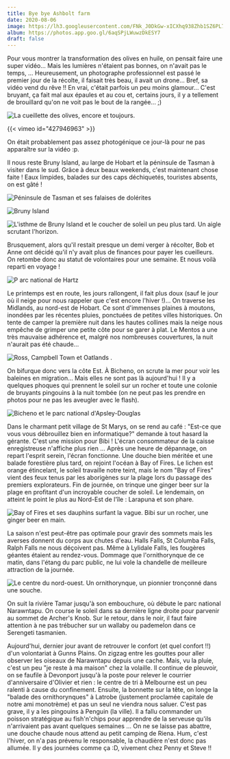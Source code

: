 ```yaml
---
title: Bye bye Ashbolt farm
date: 2020-08-06
image: https://lh3.googleusercontent.com/FNk_J0DkGw-xICXhq938Zhb1SZ6PL7iO84iM-FcvXNo_fiy30EgehUEfxSpQ5eKxfp5e6I9k2qLmQbg40Wt18LbG-pc-RwcRcUZ45CKBfFdhZPYXa1V7q8pfVTxu7Q5UzAYx6v2CLig
album: https://photos.app.goo.gl/6aqSPjLWuwzDkESY7
draft: false
---
```


Pour vous montrer la transformation des olives en huile, on pensait faire une super vidéo... Mais les lumières n'étaient pas bonnes, on n'avait pas le temps, ... Heureusement, un photographe professionnel est passé le premier jour de la récolte, il faisait très beau, il avait un drone... Bref, sa vidéo vend du rêve !! En vrai, c'était parfois un peu moins glamour... C'est bruyant, ça fait mal aux épaules et au cou et, certains jours, il y a tellement de brouillard qu'on ne voit pas le bout de la rangée... ;)

![La cueillette des olives, encore et toujours.](https://lh3.googleusercontent.com/n4_0dKzaqBFcGuuAuTk-eJOblBZYZAXO-rlwVILxuBDBbE9AOPqLLp4RdM9-NZrNhfW3eeRnAUsdW7AprT-idUQ_rL6h8Xd48WLP4DgSW8kO_7Tch1ElNiWSkih0_1JGSyDZAFAOLkE)

{{< vimeo id="427946963" >}}

On était probablement pas assez photogénique ce jour-là pour ne pas apparaître sur la vidéo :p.

Il nous reste Bruny Island, au large de Hobart et la péninsule de Tasman à visiter dans le sud. Grâce à deux beaux weekends, c'est maintenant chose faite ! Eaux limpides, balades sur des caps déchiquetés, touristes absents, on est gâté !

![Péninsule de Tasman et ses falaises de dolérites 
](https://lh3.googleusercontent.com/l_bjLZTaiFwRBmLvwaKh6NxvWBAWv_VVP_HvTfnjzUF3dnd60OEU3Tr4JrYYioHN7h5Zczzx4JCsQPS1gWdQk4OgtbiPhYHlqnn0UnPzfnpRxKpWWnwdoKjx9Ez_Px_Y6A99FMSS8Bs)

![Bruny Island](https://lh3.googleusercontent.com/qRWUojzjldg8UQkdnjl7PGiDXq_iQpRRU8W0RQZtbyvvRucwTfcAnEUlJ-7rPVX1250lDhdQ1S-m5H0ia4QfsCLzv6n3wRwNZzjbG1dadetIrVzM0lzQ58EtpCX2TgNUYqG-E2t5Cw4)

![L'isthme de Bruny Island et le coucher de soleil un peu plus tard. Un aigle scrutant l'horizon.](https://lh3.googleusercontent.com/xRDiGYEVZXzoLBJCFvTSGasYt3Z6-aPEJSNOSamweP7W9WFMLa-tow3CkS3DsnleKIr-AuOwkXpTtgO7r5LwCtbs-CtrUH8KwScsgF2Wpc8iCveogj66chWnb_NxXT9wpZokvN69QWA)

Brusquement, alors qu'il restait presque un demi verger à récolter, Bob et Anne ont décidé qu'il n'y avait plus de finances pour payer les cueilleurs. On retombe donc au statut de volontaires pour une semaine. Et nous voilà reparti en voyage !

![P arc national de Hartz](https://lh3.googleusercontent.com/CpF9BOqBZaLlU_ykRtAa9WRx9lIX69X-VJGpwcIxewqnXwJROWPqJIJNP8E0yglJ0WhfnMxfz_eynumqk2r8RXJXR5lsJglgIUpJOat9rDM5dkZVYXn0tJCXkFhqEcrMppO_q76m9fM)

Le printemps est en route, les jours rallongent, il fait plus doux (sauf le jour où il neige pour nous rappeler que c'est encore l'hiver !)... On traverse les Midlands, au nord-est de Hobart. Ce sont d'immenses plaines à moutons, inondées par les récentes pluies, ponctuées de petites villes historiques. On tente de camper la première nuit dans les hautes collines mais la neige nous empêche de grimper une petite côte pour se garer à plat. Le Mentos a une très mauvaise adhérence et, malgré nos nombreuses couvertures, la nuit n'aurait pas été chaude...

![Ross, Campbell Town et Oatlands .](https://lh3.googleusercontent.com/vqojRqZZWbWgCvwwzNSoqnfSak9-jcV-HdrRn3_4Rj_C0HNeXP7kIAS19j1swCDRIl893T4s65GCTa5xal9jRExj-fYcDbPaZ-3APpSNayWb75JKOpmikLejT63tTF4WbQQHzfEn9WM)

On bifurque donc vers la côte Est. À Bicheno, on scrute la mer pour voir les baleines en migration... Mais elles ne sont pas là aujourd'hui ! Il y a quelques phoques qui prennent le soleil sur un rocher et toute une colonie de bruyants pingouins à la nuit tombée (on ne peut pas les prendre en photos pour ne pas les aveugler avec le flash).

![Bicheno et le parc national d'Apsley-Douglas](https://lh3.googleusercontent.com/yOXB2HyR0uxiTdsgR679b7rUWcpOw-n1OoAD70hpUF8MKu78oJrGZH4W7ACJMcmi8gvCugLJa1KonzI212fAhhE725_CXkbNIGE_ncPNB7Xv3J6fDS5gPOWtDE2sDk2CzLo8gtPemog)

Dans le charmant petit village de St Marys, on se rend au café : "Est-ce que vous vous débrouillez bien en informatique?" demande à tout hasard la gérante. C'est une mission pour Bibi ! L'écran consommateur de la caisse enregistreuse n'affiche plus rien ... Après une heure de dépannage, on repart l'esprit serein, l'écran fonctionne. Une douche bien méritée et une balade forestière plus tard, on rejoint l'océan à Bay of Fires. Le lichen est orange étincelant, le soleil travaille notre teint, mais le nom "Bay of Fires" vient des feux tenus par les aborigènes sur la plage lors du passage des premiers explorateurs. Fin de journée, on trinque une ginger beer sur la plage en profitant d'un incroyable coucher de soleil.  Le lendemain, on atteint le point le plus au Nord-Est de l'île : Larapuna et son phare.

![Bay of Fires et ses dauphins surfant la vague. Bibi sur un rocher, une ginger beer en main. ](https://lh3.googleusercontent.com/TDcqiIi7C_4CuoLvzRs7JI0WxYzmfb81AuxUyaFed6iloKbRjVd15Ni18c6ruNGNOvaLJHORR2bZS8FVmqiNfCIWBtfFkpVA9jR-AFE4n0o8oIzqZaSmoVph5s9aj_RlHcQENcaIids)

La saison n'est peut-être pas optimale pour gravir des sommets mais les averses donnent du corps aux chutes d'eau. Halls Falls, St Columba Falls, Ralph Falls ne nous déçoivent pas. Même à Lylidale Falls, les fougères géantes étaient au rendez-vous. Dommage que l'ornithorynque de ce matin, dans l'étang du parc public, ne lui vole la chandelle de meilleure attraction de la journée. 

![Le centre du nord-ouest. Un ornithorynque, un pionnier tronçonné dans une souche. ](https://lh3.googleusercontent.com/NUbPiIM35V1WBVagDSm-WOgRRcMqKabNU4OwrEz-qcCdyjCG6gvJjvd_IGaOUkjK5qp642jccSKpyFH3gKD6yM4OqVoYwqsJ6XpckXyi3Qk7Ysv0UIIw6tCLQhUvo2Lfja2O0cuCkLQ)

On suit la rivière Tamar jusqu'à son embouchure, où débute le parc national Narawntapu. On course le soleil dans sa dernière ligne droite pour parvenir au sommet de Archer's Knob. Sur le retour, dans le noir, il faut faire attention à ne pas trébucher sur un wallaby ou pademelon dans ce Serengeti tasmanien.

Aujourd'hui, dernier jour avant de retrouver le confort (et quel confort !!) d'un volontariat à Gunns Plains. On zigzag entre les gouttes pour aller observer les oiseaux de Narawntapu depuis une cache. Mais, vu la pluie, c'est un peu "je reste à ma maison" chez la volaille. Il continue de pleuvoir, on se faufile à Devonport jusqu'à la poste pour relever le courrier d'anniversaire d'Olivier et rien : le centre de tri à Melbourne est un peu ralenti à cause du confinement. Ensuite, la bonnette sur la tête, on longe la "balade des ornithorynques" à Latrobe (justement proclamée capitale de notre ami monotrème) et pas un seul ne viendra nous saluer. C'est pas grave, il y a les pingouins à Penguin (la ville). Il a fallu commander un poisson stratégique au fish'n'chips pour apprendre de la serveuse qu'ils n'arrivaient pas avant quelques semaines ... On ne se laisse pas abattre, une douche chaude nous attend au petit camping de Riena. Hum, c'est l'hiver, on n'a pas prévenu le responsable, la chaudière n'est donc pas allumée. Il y des journées comme ça :D, vivement chez Penny et Steve !!
